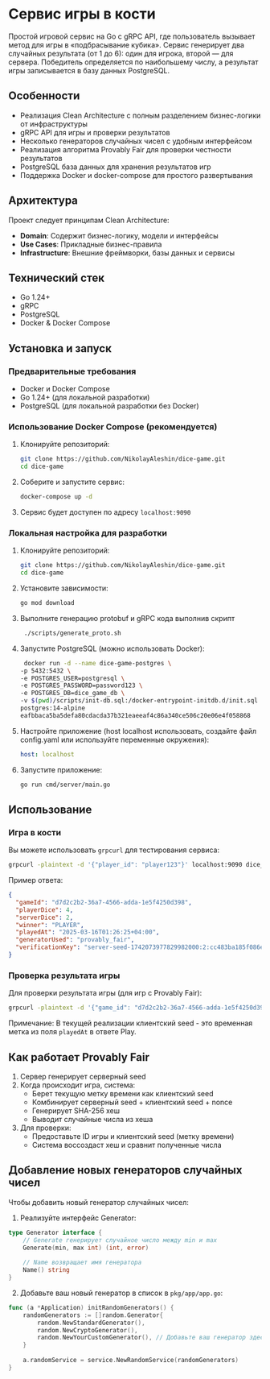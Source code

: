 # Сервис игры в кости

Простой игровой сервис на Go с gRPC API, где пользователь вызывает метод для игры в «подбрасывание кубика». Сервис генерирует два случайных результата (от 1 до 6): один для игрока, второй — для сервера. Победитель определяется по наибольшему числу, а результат игры записывается в базу данных PostgreSQL.

## Особенности

- Реализация Clean Architecture с полным разделением бизнес-логики от инфраструктуры
- gRPC API для игры и проверки результатов
- Несколько генераторов случайных чисел с удобным интерфейсом
- Реализация алгоритма Provably Fair для проверки честности результатов
- PostgreSQL база данных для хранения результатов игр
- Поддержка Docker и docker-compose для простого развертывания

## Архитектура

Проект следует принципам Clean Architecture:

- **Domain**: Содержит бизнес-логику, модели и интерфейсы
- **Use Cases**: Прикладные бизнес-правила
- **Infrastructure**: Внешние фреймворки, базы данных и сервисы

## Технический стек

- Go 1.24+
- gRPC
- PostgreSQL
- Docker & Docker Compose

## Установка и запуск

### Предварительные требования

- Docker и Docker Compose
- Go 1.24+ (для локальной разработки)
- PostgreSQL (для локальной разработки без Docker)

### Использование Docker Compose (рекомендуется)

1. Клонируйте репозиторий:
   ```bash
   git clone https://github.com/NikolayAleshin/dice-game.git
   cd dice-game
   ```

2. Соберите и запустите сервис:
   ```bash
   docker-compose up -d
   ```

3. Сервис будет доступен по адресу `localhost:9090`

### Локальная настройка для разработки

1. Клонируйте репозиторий:
   ```bash
   git clone https://github.com/NikolayAleshin/dice-game.git
   cd dice-game
   ```

2. Установите зависимости:
   ```bash
   go mod download
   ```
   
3. Выполните генерацию protobuf и gRPC кода выполнив скрипт
   ```bash
    ./scripts/generate_proto.sh      
   ```

4. Запустите PostgreSQL (можно использовать Docker):
   ```bash
    docker run -d --name dice-game-postgres \                                                                  
   -p 5432:5432 \
   -e POSTGRES_USER=postgresql \
   -e POSTGRES_PASSWORD=password123 \
   -e POSTGRES_DB=dice_game_db \
   -v $(pwd)/scripts/init-db.sql:/docker-entrypoint-initdb.d/init.sql \
   postgres:14-alpine
   eafbbaca5ba5defa80cdacda37b321eaeeaf4c86a340ce506c20e06e4f058868

   ```

5. Настройте приложение (host localhost использовать, создайте файл config.yaml или используйте переменные окружения):
   ```yaml
   host: localhost
   ```

6. Запустите приложение:
   ```bash
   go run cmd/server/main.go
   ```

## Использование

### Игра в кости

Вы можете использовать `grpcurl` для тестирования сервиса:

```bash
grpcurl -plaintext -d '{"player_id": "player123"}' localhost:9090 dice_game.DiceGameService/Play
```

Пример ответа:
```json
{
  "gameId": "d7d2c2b2-36a7-4566-adda-1e5f4250d398",
  "playerDice": 4,
  "serverDice": 2,
  "winner": "PLAYER",
  "playedAt": "2025-03-16T01:26:25+04:00",
  "generatorUsed": "provably_fair",
  "verificationKey": "server-seed-1742073977829982000:2:cc483ba185f086eddf64d3bbbeddf3521259395278b02ee7992d0b50edbca182"
}
```

### Проверка результата игры

Для проверки результата игры (для игр с Provably Fair):

```bash
grpcurl -plaintext -d '{"game_id": "d7d2c2b2-36a7-4566-adda-1e5f4250d398", "client_seed": "2025-03-16T01:26:25+04:00"}' localhost:9090 dice_game.DiceGameService/Verify
```

Примечание: В текущей реализации клиентский seed - это временная метка из поля `playedAt` в ответе Play.

## Как работает Provably Fair

1. Сервер генерирует серверный seed
2. Когда происходит игра, система:
   - Берет текущую метку времени как клиентский seed
   - Комбинирует серверный seed + клиентский seed + nonce
   - Генерирует SHA-256 хеш
   - Выводит случайные числа из хеша
3. Для проверки:
   - Предоставьте ID игры и клиентский seed (метку времени)
   - Система воссоздаст хеш и сравнит полученные числа

## Добавление новых генераторов случайных чисел

Чтобы добавить новый генератор случайных чисел:

1. Реализуйте интерфейс Generator:
```go
type Generator interface {
    // Generate генерирует случайное число между min и max
    Generate(min, max int) (int, error)
    
    // Name возвращает имя генератора
    Name() string
}
```

2. Добавьте ваш новый генератор в список в `pkg/app/app.go`:
```go
func (a *Application) initRandomGenerators() {
    randomGenerators := []random.Generator{
        random.NewStandardGenerator(),
        random.NewCryptoGenerator(),
        random.NewYourCustomGenerator(), // Добавьте ваш генератор здесь
    }
    
    a.randomService = service.NewRandomService(randomGenerators)
}
```
